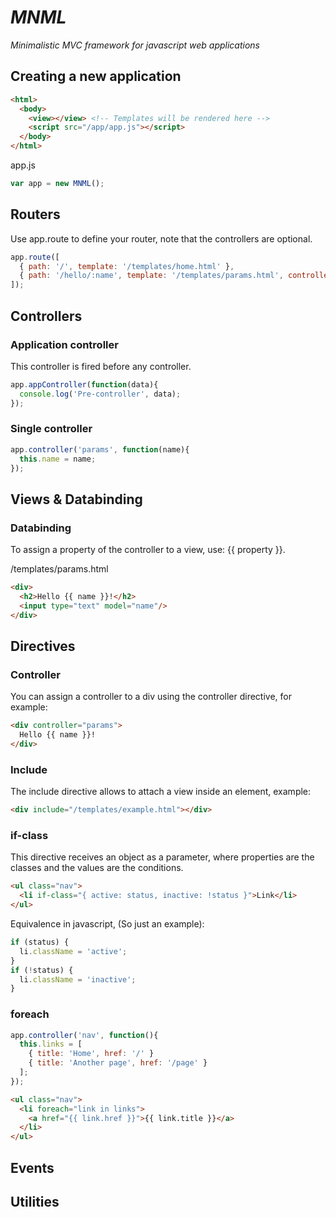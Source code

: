 # _MNML_

_Minimalistic MVC framework for javascript web applications_

## Creating a new application
```html
<html>
  <body>
    <view></view> <!-- Templates will be rendered here -->
    <script src="/app/app.js"></script>
  </body>
</html>
```

app.js
```javascript
var app = new MNML();
```

## Routers
Use app.route to define your router, note that the controllers are optional.
```javascript
app.route([
  { path: '/', template: '/templates/home.html' },
  { path: '/hello/:name', template: '/templates/params.html', controller: 'params' }
]);
```

## Controllers

### Application controller
This controller is fired before any controller.

```javascript
app.appController(function(data){
  console.log('Pre-controller', data);
});
```

### Single controller
```javascript
app.controller('params', function(name){
  this.name = name;
});
```

## Views & Databinding
### Databinding
To assign a property of the controller to a view, use: {{ property }}.

/templates/params.html
```html
<div>
  <h2>Hello {{ name }}!</h2>
  <input type="text" model="name"/>
</div>
```

## Directives
### Controller
You can assign a controller to a div using the controller directive, for example:
```html
<div controller="params">
  Hello {{ name }}!
</div>
```

### Include
The include directive allows to attach a view inside an element, example:
```html
<div include="/templates/example.html"></div>
```
### if-class
This directive receives an object as a parameter, where properties are the classes and the values ​​are the conditions.
```html
<ul class="nav">
  <li if-class="{ active: status, inactive: !status }">Link</li>
</ul>
```
Equivalence in javascript, (So just an example):
```javascript
if (status) {
  li.className = 'active';
}
if (!status) {
  li.className = 'inactive';
}
```

### foreach
```javascript
app.controller('nav', function(){
  this.links = [
    { title: 'Home', href: '/' }
    { title: 'Another page', href: '/page' }
  ];
});
```
```html
<ul class="nav">
  <li foreach="link in links">
    <a href="{{ link.href }}">{{ link.title }}</a>
  </li>
</ul>
```

## Events

## Utilities